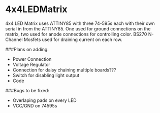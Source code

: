 4x4LEDMatrix
============

4x4 LED Matrix uses ATTINY85 with three 74-595s each with their own serial in from the ATTINY85. One used for ground connections on the matrix, two used for anode connections for controlling color. BS270 N-Channel Mosfets used for draining current on each row.

###Plans on adding:
* Power Connection
* Voltage Regulator
* Connection for daisy chaining multiple boards???
* Switch for disabling light output
* Code

###Bugs to be fixed:
* Overlaping pads on every LED
* VCC/GND on 74595s
